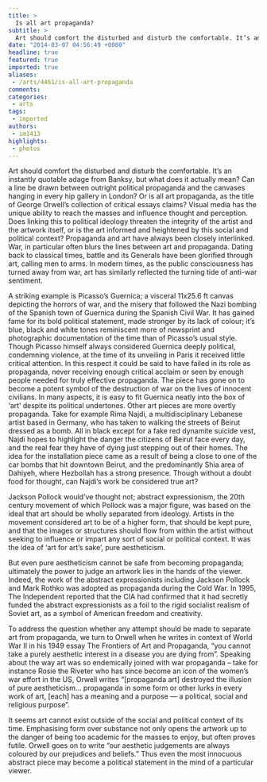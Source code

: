 ```yaml
---
title: >
  Is all art propaganda?
subtitle: >
  Art should comfort the disturbed and disturb the comfortable. It’s an instantly quotable adage from Banksy, but what does it actually mean? Can a line be drawn between outright political propaganda and the canvases hanging in every hip gallery in London?
date: "2014-03-07 04:56:49 +0000"
headline: true
featured: true
imported: true
aliases:
 - /arts/4461/is-all-art-propaganda
comments:
categories:
 - arts
tags:
 - imported
authors:
 - im1413
highlights:
 - photos
---
```


Art should comfort the disturbed and disturb the comfortable. It’s an instantly quotable adage from Banksy, but what does it actually mean? Can a line be drawn between outright political propaganda and the canvases hanging in every hip gallery in London? Or is all art propaganda, as the title of George Orwell’s collection of critical essays claims? Visual media has the unique ability to reach the masses and influence thought and perception. Does linking this to political ideology threaten the integrity of the artist and the artwork itself, or is the art informed and heightened by this social and political context?
Propaganda and art have always been closely interlinked. War, in particular often blurs the lines between art and propaganda. Dating back to classical times, battle and its Generals have been glorified through art, calling men to arms. In modern times, as the public consciousness has turned away from war, art has similarly reflected the turning tide of anti-war sentiment.

A striking example is Picasso’s Guernica; a visceral 11x25.6 ft canvas depicting the horrors of war, and the misery that followed the Nazi bombing of the Spanish town of Guernica during the Spanish Civil War. It has gained fame for its bold political statement, made stronger by its lack of colour; it’s blue, black and white tones reminiscent more of newsprint and photographic documentation of the time than of Picasso’s usual style.
Though Picasso himself always considered Guernica deeply political, condemning violence, at the time of its unveiling in Paris it received little critical attention. In this respect it could be said to have failed in its role as propaganda, never receiving enough critical acclaim or seen by enough people needed for truly effective propaganda. The piece has gone on to become a potent symbol of the destruction of war on the lives of innocent civilians. In many aspects, it is easy to fit Guernica neatly into the box of ‘art’ despite its political undertones. Other art pieces are more overtly propaganda.
Take for example Rima Najdi, a multidisciplinary Lebanese artist based in Germany, who has taken to walking the streets of Beirut dressed as a bomb. All in black except for a fake red dynamite suicide vest, Najdi hopes to highlight the danger the citizens of Beirut face every day, and the real fear they have of dying just stepping out of their homes. The idea for the installation piece came as a result of being a close to one of the car bombs that hit downtown Beirut, and the predominantly Shia area of Dahiyeh, where Hezbollah has a strong presence. Though without a doubt food for thought, can Najdi’s work be considered true art?

Jackson Pollock would’ve thought not; abstract expressionism, the 20th century movement of which Pollock was a major figure, was based on the ideal that art should be wholly separated from ideology. Artists in the movement considered art to be of a higher form, that should be kept pure, and that the images or structures should flow from within the artist without seeking to influence or impart any sort of social or political context. It was the idea of ‘art for art’s sake’, pure aestheticism.

But even pure aestheticism cannot be safe from becoming propaganda; ultimately the power to judge an artwork lies in the hands of the viewer. Indeed, the work of the abstract expressionists including Jackson Pollock and Mark Rothko was adopted as propaganda during the Cold War. In 1995, The Independent reported that the CIA had confirmed that it had secretly funded the abstract expressionists as a foil to the rigid socialist realism of Soviet art, as a symbol of American freedom and creativity.

To address the question whether any attempt should be made to separate art from propaganda, we turn to Orwell when he writes in context of World War II in his 1949 essay The Frontiers of Art and Propaganda, “you cannot take a purely aesthetic interest in a disease you are dying from”. Speaking about the way art was so endemically joined with war propaganda – take for instance Rosie the Riveter who has since become an icon of the women’s war effort in the US, Orwell writes “[propaganda art] destroyed the illusion of pure aestheticism… propaganda in some form or other lurks in every work of art, [each] has a meaning and a purpose — a political, social and religious purpose”.

It seems art cannot exist outside of the social and political context of its time. Emphasising form over substance not only opens the artwork up to the danger of being too academic for the masses to enjoy, but often proves futile. Orwell goes on to write “our aesthetic judgements are always coloured by our prejudices and beliefs.” Thus even the most innocuous abstract piece may become a political statement in the mind of a particular viewer.

